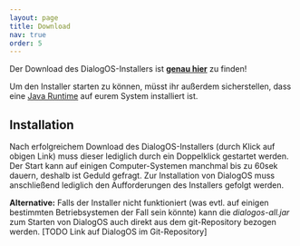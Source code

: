 ```yaml
---
layout: page
title: Download
nav: true
order: 5
---
```



Der Download des DialogOS-Installers ist [**genau hier**](http://example.com) zu finden! 

Um den Installer starten zu können, müsst ihr außerdem sicherstellen, dass eine [Java Runtime](https://java.com/de/download/) 
auf eurem System installiert ist.


## Installation

Nach erfolgreichem Download des DialogOS-Installers (durch Klick auf obigen Link) muss dieser
lediglich durch ein Doppelklick gestartet werden.
 Der Start kann auf einigen Computer-Systemen manchmal bis zu 60sek dauern, deshalb ist Geduld gefragt. 
Zur Installation von DialogOS muss anschließend lediglich den Aufforderungen des Installers gefolgt werden.

**Alternative:** 
Falls der Installer nicht funktioniert (was evtl. auf einigen bestimmten Betriebsystemen der Fall sein könnte)
kann die *dialogos-all.jar* zum Starten von DialogOS auch direkt aus dem git-Repository bezogen werden.
[TODO Link auf DialogOS im Git-Repository]

  


